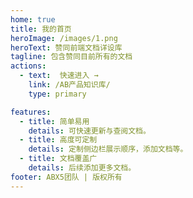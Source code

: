 ```yaml
---
home: true
title: 我的首页
heroImage: /images/1.png
heroText: 赞同前端文档详设库
tagline: 包含赞同目前所有的文档
actions:
  - text:  快速进入 →
    link: /AB产品知识库/
    type: primary

features:
  - title: 简单易用
    details: 可快速更新与查阅文档。
  - title: 高度可定制
    details: 定制侧边栏展示顺序，添加文档等。
  - title: 文档覆盖广
    details: 后续添加更多文档。
footer: ABX5团队 | 版权所有
---
```




<style>
.vp-hero-image {
  width: 100px;
  height: 100px;
}
</style>
